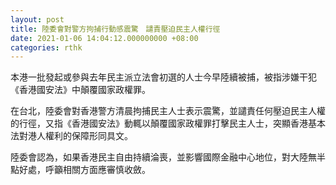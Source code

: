 ```yaml
---
layout: post
title: 陸委會對警方拘捕行動感震驚　譴責壓迫民主人權行徑
date: 2021-01-06 14:04:12.000000000 +08:00
categories: rthk
---
```


本港一批發起或參與去年民主派立法會初選的人士今早陸續被捕，被指涉嫌干犯《香港國安法》中顛覆國家政權罪。

在台北，陸委會對香港警方清晨拘捕民主人士表示震驚，並譴責任何壓迫民主人權的行徑，又指《香港國安法》動輒以顛覆國家政權罪打擊民主人士，突顯香港基本法對港人權利的保障形同具文。

陸委會認為，如果香港民主自由持續淪喪，並影響國際金融中心地位，對大陸無半點好處，呼籲相關方面應審慎收斂。
